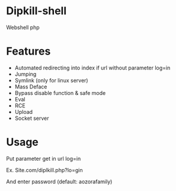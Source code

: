 # Dipkill-shell
Webshell php
# Features
- Automated redirecting into index if url without parameter log=in
- Jumping
- Symlink (only for linux server)
- Mass Deface
- Bypass disable function & safe mode
- Eval
- RCE
- Upload
- Socket server
# Usage
Put parameter get in url log=in

Ex. Site.com/diplkill.php?lo=gin

And enter password (default: aozorafamily)
